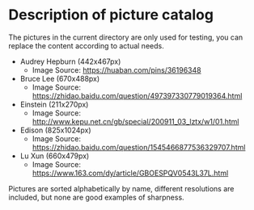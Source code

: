 # Description of picture catalog

The pictures in the current directory are only used for testing, you can replace the content according to actual needs.

- Audrey Hepburn (442x467px)
    - Image Source: https://huaban.com/pins/36196348
- Bruce Lee (670x488px)
    - Image Source: https://zhidao.baidu.com/question/497397330779019364.html
- Einstein (211x270px)
    - Image Source: http://www.kepu.net.cn/gb/special/200911_03_lztx/w1/01.html
- Edison (825x1024px)
    - Image Source: https://zhidao.baidu.com/question/1545466877536329707.html
- Lu Xun (660x479px)
    - Image Source: https://www.163.com/dy/article/GBOESPQV0543L37L.html

Pictures are sorted alphabetically by name, different resolutions are included, but none are good examples of sharpness.